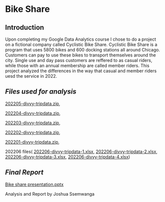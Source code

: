 # Bike Share

## **Introduction**
Upon completing my Google Data Analytics course I chose to do a project on a fictional company called Cyclistic Bike Share. Cyclistic Bike Share is a program that uses 5800 bikes and 600 docking stations all around Chicago. Customers can pay to use these bikes to transport themselves around the city. Single use and day pass customers are reffered to as casual riders, while those with an annual membership are called member riders.
This project analyzed the differences in the way that casual and member riders uesd the service in 2022.

## *Files used for analysis*

[202205-divvy-tripdata.zip](https://github.com/jssem001/bike-share/files/9311533/202205-divvy-tripdata.zip),

[202204-divvy-tripdata.zip](https://github.com/jssem001/bike-share/files/9311537/202204-divvy-tripdata.zip),

[202203-divvy-tripdata.zip](https://github.com/jssem001/bike-share/files/9311542/202203-divvy-tripdata.zip),

[202202-divvy-tripdata.zip](https://github.com/jssem001/bike-share/files/9311546/202202-divvy-tripdata.zip),

[202201-divvy-tripdata.zip](https://github.com/jssem001/bike-share/files/9311548/202201-divvy-tripdata.zip),

202206 files(
[202206-divvy-tripdata-1.xlsx](https://github.com/jssem001/bike-share/files/9312114/202206-divvy-tripdata-1.xlsx),
[202206-divvy-tripdata-2.xlsx](https://github.com/jssem001/bike-share/files/9312115/202206-divvy-tripdata-2.xlsx),
[202206-divvy-tripdata-3.xlsx](https://github.com/jssem001/bike-share/files/9312116/202206-divvy-tripdata-3.xlsx),
[202206-divvy-tripdata-4.xlsx](https://github.com/jssem001/bike-share/files/9312117/202206-divvy-tripdata-4.xlsx))

## *Final Report*
[Bike share presentation.pptx](https://github.com/jssem001/bike-share/files/9313719/Bike.share.presentation.pptx)


Analysis and Report by Joshua Ssemwanga
